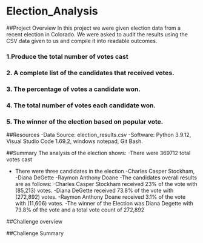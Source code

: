 # Election_Analysis

##Project Overview
In this project we were given election data from a recent election in Colorado. We were asked to audit the results using the CSV data given to us and compile it into readable outcomes.

 ### 1.Produce the total number of votes cast
 ### 2. A complete list of the candidates that received votes.
 ### 3. The percentage of votes a candidate won.
 ### 4. The total number of votes each candidate won.
 ### 5. The winner of the election based on popular vote.

##Resources
-Data Source: election_results.csv
-Software: Python 3.9.12, Visual Studio Code 1.69.2, windows notepad, Git Bash.

##Summary
The analysis of the election shows:
-There were 369712 total votes cast
- There were three candidates in the election
   -Charles Casper Stockham,
   -Diana DeGette
   -Raymon Anthony Doane
-The candidates overall results are as follows:
   -Charles Casper Stockham received 23% of the vote with (85,213) votes.
   -Diana DeGette received 73.8% of the vote with (272,892) votes.
   -Raymon Anthony Doane received 3.1% of the vote with (11,606) votes.
-The winner of the Election was Diana Degette with 73.8% of the vote and a total vote count of 272,892

##Challenge overview

##Challenge Summary
